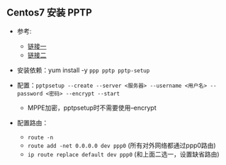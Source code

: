 ## Centos7 安装 PPTP

- 参考: 
  - [链接一](http://www.voidcn.com/article/p-gzwmgmpw-kv.html)
  - [链接二](http://blog.sina.com.cn/s/blog_beebb7590102wqh5.html)

- 安装依赖：yum install -y `ppp pptp pptp-setup`
- 配置：`pptpsetup --create --server <服务器> --username <用户名> --password <密码> --encrypt --start`
  - MPPE加密，pptpsetup时不需要使用–encrypt
- 配置路由：
  - `route -n`
  - `route add -net 0.0.0.0 dev ppp0` (所有对外网络都通过ppp0路由)
  - `ip route replace default dev ppp0` (和上面二选一，设置缺省路由)
